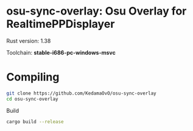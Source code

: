# osu-sync-overlay: Osu Overlay for RealtimePPDisplayer
Rust version: 1.38

Toolchain: **stable-i686-pc-windows-msvc**

# Compiling
```bash
git clone https://github.com/KedamaOvO/osu-sync-overlay
cd osu-sync-overlay
```
Build
```bash
cargo build --release
```
